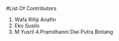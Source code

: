 #List Of Contributors

1. Wafa Rifqi Anafin
2. Eko Susilo
3. M Yusril
4.Pramdhanni Dwi Putra Bintang
